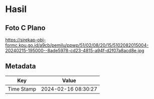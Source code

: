 # Hasil

## Foto C Plano

https://sirekap-obj-formc.kpu.go.id/a9cb/pemilu/ppwp/51/02/08/20/15/5102082015004-20240215-195000--8ade5978-cd23-4815-a94f-d2f07a8acd8e.jpg


## Metadata

| Key        | Value               |
| ---------- | ------------------- |
| Time Stamp | 2024-02-16 08:30:27 |



